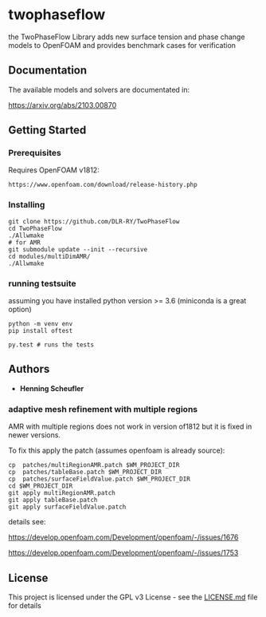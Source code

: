 # twophaseflow

the TwoPhaseFlow Library adds new surface tension and phase change models to OpenFOAM and provides benchmark cases for verification

## Documentation

The available models and solvers are documentated in:

https://arxiv.org/abs/2103.00870

## Getting Started


### Prerequisites

Requires OpenFOAM v1812:

```
https://www.openfoam.com/download/release-history.php
```

### Installing

```
git clone https://github.com/DLR-RY/TwoPhaseFlow
cd TwoPhaseFlow
./Allwmake
# for AMR
git submodule update --init --recursive
cd modules/multiDimAMR/
./Allwmake
```
### running testsuite

assuming you have installed python version >= 3.6 (miniconda is a great option)

```
python -m venv env
pip install oftest

py.test # runs the tests
```

## Authors

* **Henning Scheufler**

### adaptive mesh refinement with multiple regions

AMR with multiple regions does not work in version of1812 but it is fixed in newer versions.


To fix this apply the patch (assumes openfoam is already source):

```
cp  patches/multiRegionAMR.patch $WM_PROJECT_DIR
cp  patches/tableBase.patch $WM_PROJECT_DIR
cp  patches/surfaceFieldValue.patch $WM_PROJECT_DIR
cd $WM_PROJECT_DIR
git apply multiRegionAMR.patch
git apply tableBase.patch
git apply surfaceFieldValue.patch

```
details see:

https://develop.openfoam.com/Development/openfoam/-/issues/1676

https://develop.openfoam.com/Development/openfoam/-/issues/1753
## License

This project is licensed under the GPL v3 License - see the [LICENSE.md](LICENSE.md) file for details

